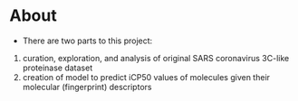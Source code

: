 # About
- There are two parts to this project: 
 1. curation, exploration, and analysis of original SARS coronavirus 3C-like proteinase dataset
 2. creation of model to predict iCP50 values of molecules given their molecular (fingerprint) descriptors
